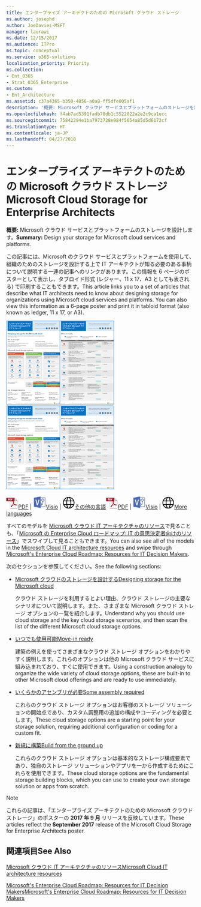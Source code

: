 ```yaml
---
title: エンタープライズ アーキテクトのための Microsoft クラウド ストレージ
ms.author: josephd
author: JoeDavies-MSFT
manager: laurawi
ms.date: 12/15/2017
ms.audience: ITPro
ms.topic: conceptual
ms.service: o365-solutions
localization_priority: Priority
ms.collection:
- Ent_O365
- Strat_O365_Enterprise
ms.custom:
- Ent_Architecture
ms.assetid: c37a4365-b350-4856-a0a8-ff5dfe005af1
description: '概要: Microsoft クラウド サービスとプラットフォームのストレージを設計します。'
ms.openlocfilehash: f4ab7ad5391fadb78db1c5522022a2e2c9ca1ecc
ms.sourcegitcommit: 75842294e1ba7973728e984f5654a85d5d6172cf
ms.translationtype: HT
ms.contentlocale: ja-JP
ms.lasthandoff: 04/27/2018
---
```

# <a name="microsoft-cloud-storage-for-enterprise-architects"></a><span data-ttu-id="7423b-103">エンタープライズ アーキテクトのための Microsoft クラウド ストレージ</span><span class="sxs-lookup"><span data-stu-id="7423b-103">Microsoft Cloud Storage for Enterprise Architects</span></span>

 <span data-ttu-id="7423b-104">**概要:** Microsoft クラウド サービスとプラットフォームのストレージを設計します。</span><span class="sxs-lookup"><span data-stu-id="7423b-104">**Summary:** Design your storage for Microsoft cloud services and platforms.</span></span>
  
<span data-ttu-id="7423b-p101">この記事には、Microsoft のクラウド サービスとプラットフォームを使用して、組織のためのストレージを設計する上で IT アーキテクトが知る必要のある事柄について説明する一連の記事へのリンクがあります。この情報を 6 ページのポスターとして表示し、タブロイド形式 (レジャー、11 x 17、A3 としても表される) で印刷することもできます。</span><span class="sxs-lookup"><span data-stu-id="7423b-p101">This article links you to a set of articles that describe what IT architects need to know about designing storage for organizations using Microsoft cloud services and platforms. You can also view this information as a 6-page poster and print it in tabloid format (also known as ledger, 11 x 17, or A3).</span></span>
  
<span data-ttu-id="7423b-107">[![Microsoft クラウド ストレージ モデルのサムネイル画像](images/0d4e2eb9-1109-4b3b-bf9e-2f3eff2e2cc4.png)  
](https://www.microsoft.com/download/details.aspx?id=49552)</span><span class="sxs-lookup"><span data-stu-id="7423b-107">[![Thumb image for Microsoft cloud storage model](images/0d4e2eb9-1109-4b3b-bf9e-2f3eff2e2cc4.png)  
](https://www.microsoft.com/download/details.aspx?id=49552)</span></span>
  
<span data-ttu-id="7423b-108">![PDF ファイル](images/ITPro_Other_PDFicon.png)[PDF](https://go.microsoft.com/fwlink/p/?linkid=842079) | ![Visio ファイル](images/ITPro_Other_VisioIcon.jpg)[Visio](https://go.microsoft.com/fwlink/p/?linkid=842080) | ![他の言語のバージョンのページを参照してください](images/e16c992d-b0f8-48ae-bf44-db7a9fcaab9e.png)[その他の言語](https://www.microsoft.com/download/details.aspx?id=49552)</span><span class="sxs-lookup"><span data-stu-id="7423b-108">![PDF file](images/ITPro_Other_PDFicon.png)[PDF](https://go.microsoft.com/fwlink/p/?linkid=842079) | ![Visio file](images/ITPro_Other_VisioIcon.jpg)[Visio](https://go.microsoft.com/fwlink/p/?linkid=842080) | ![See a page with versions in additional languages](images/e16c992d-b0f8-48ae-bf44-db7a9fcaab9e.png)[More languages](https://www.microsoft.com/download/details.aspx?id=49552)</span></span>
  
<span data-ttu-id="7423b-109">すべてのモデルを [Microsoft クラウド IT アーキテクチャのリソース](microsoft-cloud-it-architecture-resources.md)で見ることも、「[Microsoft の Enterprise Cloud ロードマップ: IT の意思決定者向けのリソース](https://aka.ms/cloudarchitecture)」でスワイプして見ることもできます。</span><span class="sxs-lookup"><span data-stu-id="7423b-109">You can also see all of the models in the [Microsoft Cloud IT architecture resources](microsoft-cloud-it-architecture-resources.md) and swipe through [Microsoft's Enterprise Cloud Roadmap: Resources for IT Decision Makers](https://aka.ms/cloudarchitecture).</span></span>
  
<span data-ttu-id="7423b-110">次のセクションを参照してください。</span><span class="sxs-lookup"><span data-stu-id="7423b-110">See the following sections:</span></span>
  
- [<span data-ttu-id="7423b-111">Microsoft クラウドのストレージを設計する</span><span class="sxs-lookup"><span data-stu-id="7423b-111">Designing storage for the Microsoft cloud</span></span>](designing-storage-for-the-microsoft-cloud.md)
    
    <span data-ttu-id="7423b-112">クラウド ストレージを利用するとよい理由、クラウド ストレージの主要なシナリオについて説明します。また、さまざまな Microsoft クラウド ストレージ オプションの一覧を紹介します。</span><span class="sxs-lookup"><span data-stu-id="7423b-112">Understand why you should use cloud storage and the key cloud storage scenarios, and then scan the list of the different Microsoft cloud storage options.</span></span>
    
- [<span data-ttu-id="7423b-113">いつでも使用可能</span><span class="sxs-lookup"><span data-stu-id="7423b-113">Move-in ready</span></span>](move-in-ready.md)
    
    <span data-ttu-id="7423b-114">建築の例えを使ってさまざまなクラウド ストレージ オプションをわかりやすく説明します。これらのオプションは他の Microsoft クラウド サービスに組み込まれており、すぐに使用できます。</span><span class="sxs-lookup"><span data-stu-id="7423b-114">Using a construction analogy to organize the wide variety of cloud storage options, these are built-in to other Microsoft cloud offerings and are ready to use immediately.</span></span>
    
- [<span data-ttu-id="7423b-115">いくらかのアセンブリが必要</span><span class="sxs-lookup"><span data-stu-id="7423b-115">Some assembly required</span></span>](some-assembly-required.md)
    
    <span data-ttu-id="7423b-116">これらのクラウド ストレージ オプションはお客様のストレージ ソリューションの開始点であり、カスタム調整用の追加の構成やコーディングを必要とします。</span><span class="sxs-lookup"><span data-stu-id="7423b-116">These cloud storage options are a starting point for your storage solution, requiring additional configuration or coding for a custom fit.</span></span>
    
- [<span data-ttu-id="7423b-117">新規に構築</span><span class="sxs-lookup"><span data-stu-id="7423b-117">Build from the ground up</span></span>](build-from-the-ground-up.md)
    
    <span data-ttu-id="7423b-118">これらのクラウド ストレージ オプションは基本的なストレージ構成要素であり、独自のストレージ ソリューションやアプリを一から作成するためにこれらを使用できます。</span><span class="sxs-lookup"><span data-stu-id="7423b-118">These cloud storage options are the fundamental storage building blocks, which you can use to create your own storage solution or apps from scratch.</span></span>
    
> [!NOTE]
> <span data-ttu-id="7423b-119">これらの記事は、「エンタープライズ アーキテクトのための Microsoft クラウド ストレージ」のポスターの **2017 年 9 月** リリースを反映しています。</span><span class="sxs-lookup"><span data-stu-id="7423b-119">These articles reflect the **September 2017** release of the Microsoft Cloud Storage for Enterprise Architects poster.</span></span>
  
## <a name="see-also"></a><span data-ttu-id="7423b-120">関連項目</span><span class="sxs-lookup"><span data-stu-id="7423b-120">See Also</span></span>

[<span data-ttu-id="7423b-121">Microsoft クラウド IT アーキテクチャのリソース</span><span class="sxs-lookup"><span data-stu-id="7423b-121">Microsoft Cloud IT architecture resources</span></span>](microsoft-cloud-it-architecture-resources.md)

[<span data-ttu-id="7423b-122">Microsoft's Enterprise Cloud Roadmap: Resources for IT Decision Makers</span><span class="sxs-lookup"><span data-stu-id="7423b-122">Microsoft's Enterprise Cloud Roadmap: Resources for IT Decision Makers</span></span>](https://sway.com/FJ2xsyWtkJc2taRD)



